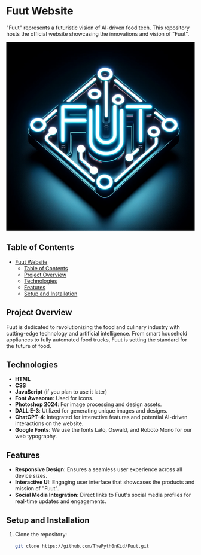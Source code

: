 # Fuut Website

"Fuut" represents a futuristic vision of AI-driven food tech. This repository hosts the official website showcasing the innovations and vision of "Fuut".

![Fuut Logo](assets/images/Fuut-logo-orginal.png)

## Table of Contents

- [Fuut Website](#fuut-website)
  - [Table of Contents](#table-of-contents)
  - [Project Overview](#project-overview)
  - [Technologies](#technologies)
  - [Features](#features)
  - [Setup and Installation](#setup-and-installation)

## Project Overview

Fuut is dedicated to revolutionizing the food and culinary industry with cutting-edge technology and artificial intelligence. From smart household appliances to fully automated food trucks, Fuut is setting the standard for the future of food.

## Technologies

- **HTML**
- **CSS**
- **JavaScript** (if you plan to use it later)
- **Font Awesome**: Used for icons.
- **Photoshop 2024**: For image processing and design assets.
- **DALL·E-3**: Utilized for generating unique images and designs.
- **ChatGPT-4**: Integrated for interactive features and potential AI-driven interactions on the website.
- **Google Fonts**: We use the fonts Lato, Oswald, and Roboto Mono for our web typography.

## Features

- **Responsive Design**: Ensures a seamless user experience across all device sizes.
- **Interactive UI**: Engaging user interface that showcases the products and mission of "Fuut".
- **Social Media Integration**: Direct links to Fuut's social media profiles for real-time updates and engagements.

## Setup and Installation

1. Clone the repository: 
   ```bash
   git clone https://github.com/ThePyth0nKid/Fuut.git
